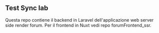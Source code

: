 
## Test Sync lab 

Questa repo contiene il backend in Laravel dell'applicazione web server side render forum.
Per il frontend in Nuxt vedi repo forumFrontend_ssr.
